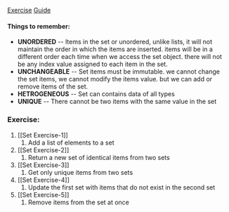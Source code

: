 [Exercise](https://pynative.com/python-set-exercise-with-solutions/)
[Guide](https://pynative.com/python-sets/)

#### Things to remember:
* **UNORDERED** -- Items in the set or unordered, unlike lists, it will not maintain the order in which the items are inserted. items will be in a different order each time when we access the set object. there will not be any index value assigned to each item in the set.
* **UNCHANGEABLE** -- Set items must be immutable. we cannot change the set items, we cannot modify the items value. but we can add or remove items of the set.
* **HETROGENEOUS** -- Set can contains data of all types
* **UNIQUE** -- There cannot be two items with the same value in the set

### Exercise:
1. [[Set Exercise-1]]
	1. Add a list of elements to a set
2. [[Set Exercise-2]]
	1. Return a new set of identical items from two sets
3. [[Set Exercise-3]]
	1. Get only unique items from two sets
4. [[Set Exercise-4]]
	1. Update the first set with items that do not  exist in the second set
5. [[Set Exercise-5]]
	1. Remove items from the set at once
